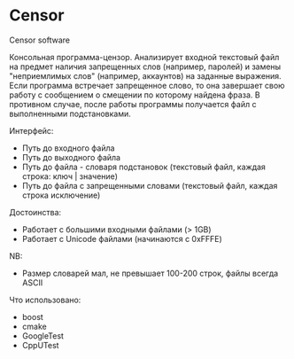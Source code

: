 # Censor
Censor software

Консольная программа-цензор. Анализирует входной текстовый файл на предмет наличия запрещенных
слов (например, паролей) и замены "неприемлимых слов" (например, аккаунтов) на заданные выражения.
Если программа встречает запрещенное слово, то она завершает свою работу с сообщением о смещении
по которому найдена фраза. В противном случае, после работы программы получается файл с выполненными подстановками.

Интерфейс:
- Путь до входного файла
- Путь до выходного файла
- Путь до файла - словаря подстановок (текстовый файл, каждая строка: ключ | значение)
- Путь до файла с запрещенными словами (текстовый файл, каждая строка исключение)

Достоинства:
- Работает с большими входными файлами (> 1GB)
- Работает с Unicode файлами (начинаются с 0xFFFE)

NB:
- Размер словарей мал, не превышает 100-200 строк, файлы всегда ASCII


Что использовано:
- boost
- cmake
- GoogleTest
- CppUTest

